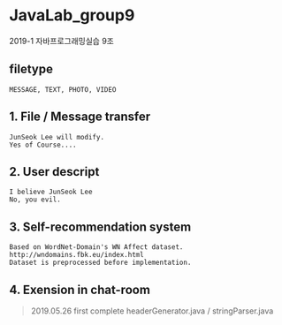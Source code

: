 # JavaLab_group9
2019-1 자바프로그래밍실습 9조

## filetype
    MESSAGE, TEXT, PHOTO, VIDEO
    

## 1. File / Message transfer
    JunSeok Lee will modify.
    Yes of Course....


## 2. User descript
    I believe JunSeok Lee
    No, you evil.

## 3. Self-recommendation system
    Based on WordNet-Domain's WN Affect dataset.
    http://wndomains.fbk.eu/index.html
    Dataset is preprocessed before implementation.

## 4. Exension in chat-room
>2019.05.26
first complete headerGenerator.java / stringParser.java
